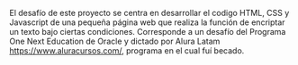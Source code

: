 El desafío de este proyecto se centra en desarrollar el codigo HTML, CSS y Javascript de una pequeña página web que realiza la función de encriptar un texto bajo ciertas condiciones. Corresponde a un desafío del Programa One Next Education de Oracle y dictado por Alura Latam https://www.aluracursos.com/, programa en el cual fuí becado.